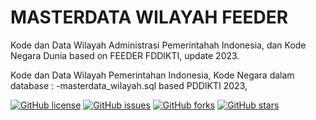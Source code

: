 # MASTERDATA WILAYAH FEEDER
Kode dan Data Wilayah Administrasi Pemerintahah Indonesia, dan Kode Negara Dunia based on FEEDER FDDIKTI, update 2023.

Kode dan Data Wilayah Pemerintahan Indonesia, Kode Negara dalam database :
-masterdata_wilayah.sql based PDDIKTI 2023,

[![GitHub license](https://img.shields.io/badge/license-MIT-blue.svg)](LICENSE)
[![GitHub issues](https://img.shields.io/github/issues/rzoktan/masterdata-wilayah.svg)](https://github.com/rzoktan/masterdata-wilayah/issues)
[![GitHub forks](https://img.shields.io/github/forks/rzoktan/masterdata-wilayah.svg)](https://github.com/rzoktan/masterdata-wilayah/network)
[![GitHub stars](https://img.shields.io/github/stars/rzoktan/masterdata-wilayah.svg)](https://github.com/rzoktan/masterdata-wilayah/stargazers)
